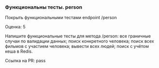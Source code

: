 ### Функциональны тесты. person

Покрыть функциональными тестами endpoint /person 

Оценка: 5

Напишите функциональные тесты для метода /person:
все граничные случаи по валидации данных;
поиск конкретного человека;
поиск всех фильмов с участием человека;
вывести всех людей;
поиск с учётом кеша в Redis.

Ссылка на PR: pass
